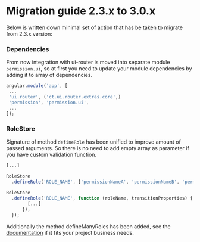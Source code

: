 Migration guide 2.3.x to 3.0.x
============================

Below is written down minimal set of action that has be taken to migrate from 2.3.x version:

### Dependencies

From now integration with ui-router is moved into separate module `permission.ui`, so at first you need to update your module dependencies by adding it to array of dependencies.
 
```javascript
angular.module('app', [
 ...
 'ui.router', ('ct.ui.router.extras.core',) 
 'permission', 'permission.ui', 
 ...
]);
```

### RoleStore

Signature of method `defineRole` has been unified to improve amount of passed arguments. So there is no need to add empty array as parameter if you have custom validation function. 


```javascript
[...]

RoleStore
  .defineRole('ROLE_NAME', ['permissionNameA', 'permissionNameB', 'permissionNameC', ...])
  
RoleStore
  .defineRole('ROLE_NAME', function (roleName, transitionProperties) {
        [...]
      });
  });
```

Additionally the method defineManyRoles has been added, see the [documentation](https://github.com/Narzerus/angular-permission/blob/development/docs/2-manging-roles.md#multiple-roles) if it fits your project business needs.

